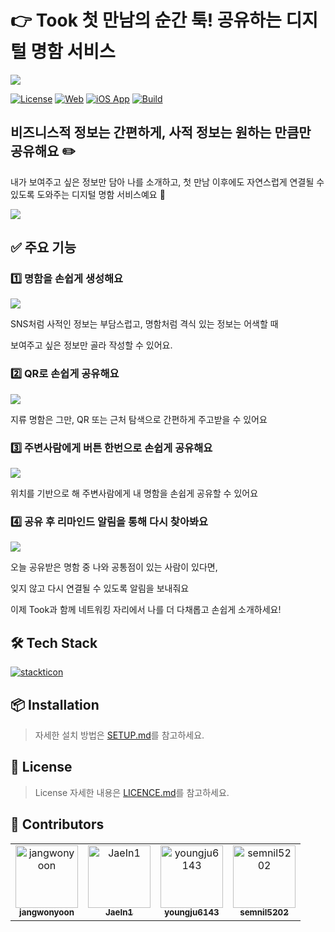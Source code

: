 # 👉 Took 첫 만남의 순간 툭! 공유하는 디지털 명함 서비스

![](./docs//public//logo.png)

[![License](https://img.shields.io/badge/license-All%20Rights%20Reserved-red)](https://github.com/depromeet/Took-FE/blob/main/LICENSE) [![Web](https://img.shields.io/badge/Web-even--took.com-green?logo=google-chrome&logoColor=white)](https://www.even-took.com) [![iOS App](https://img.shields.io/badge/iOS-App_Store-blue?logo=apple)](https://apps.apple.com/kr/app/took-%EC%B2%AB-%EB%A7%8C%EB%82%A8%EC%9D%98-%EC%88%9C%EA%B0%84-%ED%88%AD-%EA%B3%B5%EC%9C%A0%ED%95%98%EB%8A%94-%EB%AA%85%ED%95%A8/id6744634754) [![Build](https://img.shields.io/github/actions/workflow/status/depromeet/Took-FE/deploy-target.yml?branch=main)](https://github.com/depromeet/Took-FE/actions/workflows/deploy-target.yml)

## 비즈니스적 정보는 간편하게, 사적 정보는 원하는 만큼만 공유해요 ✏️

내가 보여주고 싶은 정보만 담아 나를 소개하고, 첫 만남 이후에도 자연스럽게 연결될 수 있도록 도와주는 디지털 명함 서비스예요 🔗

![](./docs/public/step0.png)

## ✅ 주요 기능

### 1️⃣ 명함을 손쉽게 생성해요

![](./docs/public/step1.png)

SNS처럼 사적인 정보는 부담스럽고, 명함처럼 격식 있는 정보는 어색할 때

보여주고 싶은 정보만 골라 작성할 수 있어요.

### 2️⃣ QR로 손쉽게 공유해요

![](./docs/public/step2.png)

지류 명함은 그만, QR 또는 근처 탐색으로 간편하게 주고받을 수 있어요

### 3️⃣ 주변사람에게 버튼 한번으로 손쉽게 공유해요

![](./docs/public/step3.png)

위치를 기반으로 해 주변사람에게 내 명함을 손쉽게 공유할 수 있어요

### 4️⃣ 공유 후 리마인드 알림을 통해 다시 찾아봐요

![](./docs/public/step4.png)

오늘 공유받은 명함 중 나와 공통점이 있는 사람이 있다면,

잊지 않고 다시 연결될 수 있도록 알림을 보내줘요

이제 Took과 함께 네트워킹 자리에서 나를 더 다채롭고 손쉽게 소개하세요!

## 🛠 Tech Stack

[![stackticon](https://firebasestorage.googleapis.com/v0/b/stackticon-81399.appspot.com/o/images%2F1746165959458?alt=media&token=88424e1e-6992-4f93-a3b4-cca7e2756754)](https://github.com/msdio/stackticon)

## 📦 Installation

> 자세한 설치 방법은 [SETUP.md](SETUP)를 참고하세요.

## 🪪 License

> License 자세한 내용은 [LICENCE.md](LICENCE)를 참고하세요.

## 🎉 Contributors

<table>
  <tr>
    <td align="center">
      <a href="https://github.com/jangwonyoon">
        <img src="https://github.com/jangwonyoon.png" width="100px;" alt="jangwonyoon"/>
        <br />
        <sub><b>jangwonyoon</b></sub>
      </a>
    </td>
    <td align="center">
      <a href="https://github.com/JaeIn1">
        <img src="https://github.com/JaeIn1.png" width="100px;" alt="JaeIn1"/>
        <br />
        <sub><b>JaeIn1</b></sub>
      </a>
    </td>
    <td align="center">
      <a href="https://github.com/youngju6143">
        <img src="https://github.com/youngju6143.png" width="100px;" alt="youngju6143"/>
        <br />
        <sub><b>youngju6143</b></sub>
      </a>
    </td>
    <td align="center">
      <a href="https://github.com/semnil5202">
        <img src="https://github.com/semnil5202.png" width="100px;" alt="semnil5202"/>
        <br />
        <sub><b>semnil5202</b></sub>
      </a>
    </td>
  </tr>
</table>
